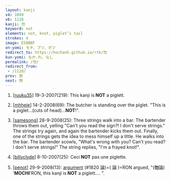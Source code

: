```yaml
---
layout: kanji
v4: 1049
v6: 1128
kanji: 勿
keyword: not
elements: not, knot, piglet’s tail
strokes: 4
image: E58BBF
on-yomi: モチ、ブツ、ボツ
redirect_to: https://hochanh.github.io/rtk/勿
kun-yomi: なか.れ、なし
permalink: /勿/
redirect_from:
 - /1128/
prev: 旅
next: 物
---
```


1) [<a href="http://kanji.koohii.com/profile/ruuku35">ruuku35</a>] 19-3-2007(219): This kanji is<strong> NOT</strong> a piglett.

2) [<a href="http://kanji.koohii.com/profile/mhheie">mhheie</a>] 14-2-2008(69): The butcher is standing over the piglet. &quot;This is a piglet...(cuts of head)...<strong>NOT</strong>!&quot;.

3) [<a href="http://kanji.koohii.com/profile/samesong">samesong</a>] 28-9-2008(25): Three strings walk into a bar. The bartender throws them out, yelling &quot;Can&#039;t you read the sign?! I don&#039;t serve strings.&quot; The strings try again, and again the bartender kicks them out. Finally, one of the strings gets the idea to mess himself up a little. He walks into the bar. The bartender scowls, &quot;What&#039;s wrong with you? Can&#039;t you read? I don&#039;t serve strings!&quot; The string replies, &quot;I&#039;m a frayed knot!&quot;.

4) [<a href="http://kanji.koohii.com/profile/billyclyde">billyclyde</a>] 8-10-2007(25): Ceci<strong> NOT</strong> pas une piglette.

5) [<a href="http://kanji.koohii.com/profile/penot">penot</a>] 29-9-2008(13): <a href="../v4/1820.html">argument</a> (#1820 論)=( 論 )=RON argued, &quot;(<strong>勿</strong>論) &#039;<strong>MOCHI</strong>&#039;RON, this kanji is<strong> NOT</strong> a piglett.... &quot;.

